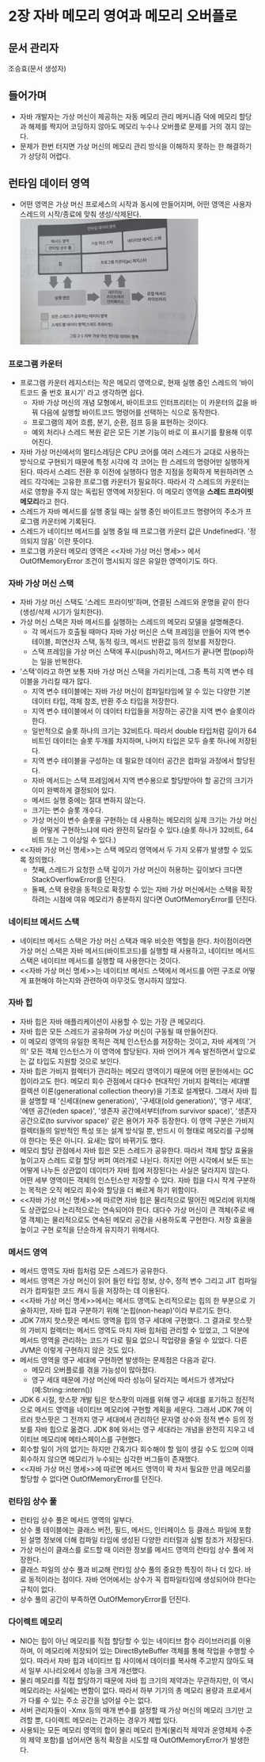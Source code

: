 # 2장 자바 메모리 영여과 메모리 오버플로

## 문서 관리자

조승효(문서 생성자)

## 들어가며

- 자바 개발자는 가상 머신이 제공하는 자동 메모리 관리 메커니즘 덕에 메모리 할당과 해제를 짝지어 코딩하지 않아도 메모리 누수나 오버플로 문제를 거의 겪지 않는다.
- 문제가 한번 터지면 가상 머신의 메모리 관리 방식을 이해하지 못하는 한 해결하기가 상당히 어렵다.

## 런타임 데이터 영역

- 어떤 영역은 가상 머신 프로세스의 시작과 동시에 만들어지며, 어떤 영역은 사용자 스레드의 시작/종료에 맞춰 생성/삭제된다.
  ![](./img/그림2-1.png)

### 프로그램 카운터

- 프로그램 카운터 레지스터는 작은 메모리 영역으로, 현재 실행 중인 스레드의 '바이트코드 줄 번호 표시기' 라고 생각하면 쉽다.
  - 자바 가상 머신의 개념 모형에서, 바이트코드 인터프리터는 이 카운터의 값을 바꿔 다음에 실행할 바이트코드 명령어를 선택하는 식으로 동작한다.
  - 프로그램의 제어 흐름, 분기, 순환, 점프 등을 표현하는 것이다.
  - 예외 처리나 스레드 복원 같은 모든 기본 기능이 바로 이 표시기를 활용해 이루어진다.
- 자바 가상 머신에서의 멀티스레딩은 CPU 코어를 여러 스레드가 교대로 사용하는 방식으로 구현되기 때문에 특정 시각에 각 코어는 한 스레드의 명령어만 실행하게 된다. 따라서 스레드 전환 후 이전에 실행하다 멈춘 지점을 정확하게 복원하려면 스레드 각각에는 고유한 프로그램 카운터가 필요하다. 따라서 각 스레드의 카운터는 서로 영향을 주지 않는 독립된 영역에 저장된다. 이 메모리 영역을 <strong>스레드 프라이빗 메모리</strong>라고 한다.
- 스레드가 자바 메서드를 실행 중일 때는 실행 중인 바이트코드 명령어의 주소가 프로그램 카운터에 기록된다.
- 스레드가 네이티브 메서드를 실행 중일 때 프로그램 카운터 값은 Undefined다. '정의되지 않음' 이란 뜻이다.
- 프로그램 카운터 메모리 영역은 <<자바 가상 머신 명세>>
  에서 OutOfMemoryError 조건이 명시되지 않은 유일한 영역이기도 하다.

### 자바 가상 머신 스택

- 자바 가상 머신 스택도 '스레드 프라이빗'하며, 연결된 스레드와 운명을 같이 한다(생성/삭제 시기가 일치한다).
- 가상 머신 스택은 자바 메서드를 실행하는 스레드의 메모리 모델을 설명해준다.
  - 각 메서드가 호출될 때마다 자바 가상 머신은 스택 프레임을 만들어 지역 변수 테이블, 피연산자 스택, 동적 링크, 메서드 반환값 등의 정보를 저장한다.
  - 스택 프레임을 가상 머신 스택에 푸시(push)하고, 메서드가 끝나면 팝(pop)하는 일을 반복한다.
- '스택'이라고 하면 보통 자바 가상 머신 스택을 가리키는데, 그중 특히 지역 변수 테이블을 가리킬 때가 많다.
  - 지역 변수 테이블에는 자바 가상 머신이 컴파일타임에 알 수 있는 다양한 기본 데이터 타입, 객체 참조, 반환 주소 타입을 저장한다.
  - 지역 변수 테이블에서 이 데이터 타입들을 저장하는 공간을 지역 변수 슬롯이라 한다.
  - 일반적으로 슬롯 하나의 크기는 32비트다. 따라서 double 타입처럼 길이가 64비트인 데이터는 슬롯 두개를 차지하며, 나머지 타입은 모두 슬롯 하나에 저장된다.
  - 지역 변수 테이블을 구성하는 데 필요한 데이터 공간은 컴파일 과정에서 할당된다.
  - 자바 메서드는 스택 프레임에서 지역 변수용으로 할당받아야 할 공간의 크기가 이미 완벽하게 결정되어 있다.
  - 메서드 실행 중에는 절대 변하지 않는다.
  - 크기는 변수 슬롯 개수다.
  - 가상 머신이 변수 슬롯을 구현하는 데 사용하는 메모리의 실제 크기는 가상 머신을 어떻게 구현하느냐에 따라 완전히 달라질 수 있다.(슬롯 하나가 32비트, 64비트 또는 그 이상일 수 있다.)
- <<자바 가상 머신 명세>>는 스택 메모리 영역에서 두 가지 오류가 발생할 수 있도록 정의했다.
  - 첫째, 스레드가 요청한 스택 깊이가 가상 머신이 허용하는 깊이보다 크다면 StackOverflowError를 던진다.
  - 둘째, 스택 용량을 동적으로 확장할 수 있는 자바 가상 머신에서는 스택을 확장하려는 시점에 여유 메모리가 충분하지 않다면 OutOfMemoryError를 던진다.

### 네이티브 메서드 스택

- 네이티브 메서드 스택은 가상 머신 스택과 매우 비슷한 역할을 한다. 차이점이라면 가상 머신 스택은 자바 메서드(바이트코드)를 실행할 때 사용하고, 네이티브 메서드 스택은 네이티브 메서드를 실행할 때 사용한다는 것이다.
- <<자바 가상 머신 명세>>는 네이티브 메서드 스택에서 메서드를 어떤 구조로 어떻게 표현해야 하는지와 관련하여 아무것도 명시하지 않았다.

### 자바 힙

- 자바 힙은 자바 애플리케이션이 사용할 수 있는 가장 큰 메모리다.
- 자바 힙은 모든 스레드가 공유하며 가상 머신이 구동될 때 만들어진다.
- 이 메모리 영역의 유일한 목적은 객체 인스턴스를 저장하는 것이고, 자바 세계의 '거의' 모든 객체 인스턴스가 이 영역에 할당된다. 자바 언어가 계속 발전하면서 앞으로는 값 타입도 지원할 것으로 보인다.
- 자바 힙은 가비지 컬렉터가 관리하는 메모리 영역이기 때문에 어떤 문헌에서는 GC 힙이라고도 한다. 메모리 회수 관점에서 대다수 현대적인 가비지 컬렉터는 세대별 컬렉션 이론(generational collection theory)을 기초로 설계됐다. 그래서 자바 힙을 설명할 때 '신세대(new generation)', '구세대(old generation)', '영구 세대', '에덴 공간(eden space)', '생존자 공간에서부터(from survivor space)', '생존자 공간으로(to survivor space)' 같은 용어가 자주 등장한다. 이 영역 구분은 가비지 컬렉터들의 일반적인 특성 또는 설계 방식일 뿐, 반드시 이 형태로 메모리를 구성해야 한다는 뜻은 아니다. 요새는 많이 바뀌기도 했다.
- 메모리 할당 관점에서 자바 힙은 모든 스레드가 공유한다. 따라서 객체 할당 효율을 높이고자 스레드 로컬 할당 버퍼 여러개로 나뉜다. 하지만 어떤 시각에서 보든 또는 어떻게 나누든 상관없이 데이터가 자바 힙에 저장된다는 사실은 달라지지 않는다. 어떤 세부 영역이든 객체의 인스턴스만 저장할 수 있다. 자바 힙을 다시 작게 구분하는 목적은 오직 메모리 회수와 할당을 더 빠르게 하기 위함이다.
- <<자바 가상 머신 명세>>에 따르면 자바 힙은 물리적으로 떨어진 메모리에 위치해도 상관없으나 논리적으로는 연속되어야 한다. 대다수 가상 머신이 큰 객체(주로 배열 객체)는 물리적으로도 연속된 메모리 공간을 사용하도록 구현한다. 저장 효율을 높이고 구현 로직을 단순하게 유지하기 위해서다.

### 메서드 영역

- 메서드 영역도 자바 힙처럼 모든 스레드가 공유한다.
- 메서드 영역은 가상 머신이 읽어 들인 타입 정보, 상수, 정적 변수 그리고 JIT 컴파일러가 컴파일한 코드 캐시 등을 저장하는 데 이용된다.
- <<자바 가상 머신 명세>>에서는 메서드 영역도 논리적으로는 힙의 한 부분으로 기술하지만, 자바 힙과 구분하기 위해 '논힙(non-heap)'이라 부르기도 한다.
- JDK 7까지 핫스팟은 메서드 영역을 힙의 영구 세대에 구현했다. 그 결과로 핫스팟의 가비지 컬렉터는 메서드 영역도 마치 자바 힙처럼 관리할 수 있었고, 그 덕분에 메서드 영역을 관리하는 코드가 다로 필요 없으니 작업량을 줄일 수 있었다. 다른 JVM은 이렇게 구현하지 않은 것도 있다.
- 메서드 영역을 영구 세대에 구현하면 발생하는 문제점은 다음과 같다.
  - 메모리 오버플로를 겪을 가능성이 많아졌다.
  - 영구 세대 때문에 가상 머신에 따라 성능이 달라지는 메서드가 생겨났다(예:String::intern())
- JDK 6 시절, 핫스팟 개발 팀은 핫스팟의 미래를 위해 영구 세대를 포기하고 점진적으로 메서드 영역을 네이티브 메모리에 구현할 계획을 세운다. 그래서 JDK 7에 이르러 핫스팟은 그 전까지 영구 세대에서 관리하던 문자열 상수와 정적 변수 등의 정보를 자바 힙으로 옮겼다. JDK 8에 와서는 영구 세대라는 개념을 완전히 지우고 네이티브 메모리에 메타스페이스를 구현했다.
- 회수할 일이 거의 없기는 하지만 간혹가다 회수해야 할 일이 생길 수도 있으며 이때 회수하지 않으면 메모리가 누수되는 심각한 버그들이 존재했다.
- <<자바 가상 머신 명세>>에 따르면 메서드 영역이 꽉 차서 필요한 만큼 메모리를 할당할 수 없다면 OutOfMemoryError를 던진다.

### 런타임 상수 풀

- 런타임 상수 풀은 메서드 영역의 일부다.
- 상수 풀 테이블에는 클래스 버전, 필드, 메서드, 인터페이스 등 클래스 파일에 포함된 설명 정보에 더해 컴파일 타임에 생성된 다양한 리터럴과 심벌 참조가 저장된다.
- 가상 머신이 클래스를 로드할 때 이러한 정보를 메서드 영역의 런타임 상수 풀에 저장한다.
- 클래스 파일의 상수 풀과 비교해 런타임 상수 풀의 중요한 특징이 하나 더 있다. 바로 동적이라는 점이다. 자바 언어에서는 상수가 꼭 컴파일타임에 생성되어야 한다는 규칙이 없다.
- 상수 풀의 공간이 부족하면 OutOfMemoryError를 던진다.

### 다이렉트 메모리

- NIO는 힙이 아닌 메모리를 직접 할당할 수 있는 네이티브 함수 라이브러리를 이용하며, 이 메모리에 저장되어 있는 DirectByteBuffer 객체를 통해 작업을 수행할 수 있다. 따라서 자바 힙과 네이티브 힙 사이에서 데이터를 복사해 주고받지 않아도 돼서 일부 시나리오에서 성능을 크게 개선했다.
- 물리 메모리를 직접 할당하기 때문에 자바 힙 크기의 제약과는 무관하지만, 이 역시 메모리라는 사실에는 변함이 없다. 따라서 하부 기기의 총 메모리 용량과 프로세서가 다룰 수 있는 주소 공간을 넘어설 수는 없다.
- 서버 관리자들이 -Xmx 등의 매개 변수를 설정할 때 가상 머신의 메모리 크기만 고려할 뿐, 다이렉트 메모리는 간과하는 경우가 제법 있다.
- 사용되는 모든 메모리 영역의 합이 물리 메모리 한계(물리적 제약과 운영체제 수준의 제약 포함)를 넘어서면 동적 확장을 시도할 때 OutOfMemoryError가 발생한다.
